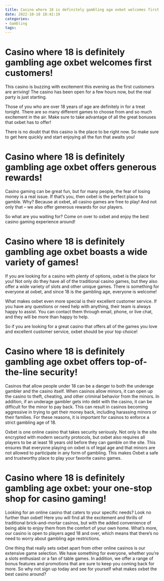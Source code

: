 ```yaml
---
title: Casino where 18 is definitely gambling age oxbet welcomes first customers!
date: 2022-10-18 18:42:19
categories:
- Gambling
tags:
---
```



#  Casino where 18 is definitely gambling age oxbet welcomes first customers!

This casino is buzzing with excitement this evening as the first customers are arriving! The casino has been open for a few hours now, but the real party is just starting.

Those of you who are over 18 years of age are definitely in for a treat tonight. There are so many different games to choose from and so much excitement in the air. Make sure to take advantage of all the great bonuses that oxbet has to offer!

There is no doubt that this casino is the place to be right now. So make sure to get here quickly and start enjoying all the fun that awaits you!

#  Casino where 18 is definitely gambling age oxbet offers generous rewards!

Casino gaming can be great fun, but for many people, the fear of losing money is a real issue. If that’s you, then oxbet is the perfect place to gamble. Why? Because at oxbet, all casino games are free to play! And not only that – we also offer generous rewards for our players.

So what are you waiting for? Come on over to oxbet and enjoy the best casino gaming experience around!

#  Casino where 18 is definitely gambling age oxbet boasts a wide variety of games!

If you are looking for a casino with plenty of options, oxbet is the place for you! Not only do they have all of the traditional casino games, but they also offer a wide variety of slots and other unique games. There is something for everyone at oxbet, and since 18 is the gambling age, everyone is welcome!

What makes oxbet even more special is their excellent customer service. If you have any questions or need help with anything, their team is always happy to assist. You can contact them through email, phone, or live chat, and they will be more than happy to help.

So if you are looking for a great casino that offers all of the games you love and excellent customer service, oxbet should be your top choice!

#  Casino where 18 is definitely gambling age oxbet offers top-of-the-line security!

Casinos that allow people under 18 can be a danger to both the underage gambler and the casino itself. When casinos allow minors, it can open up the casino to theft, cheating, and other criminal behavior from the minors. In addition, if an underage gambler gets into debt with the casino, it can be difficult for the minor to pay back. This can result in casinos becoming aggressive in trying to get their money back, including harassing minors or their families. For these reasons, it is important for casinos to enforce a strict gambling age of 18.

Oxbet is one online casino that takes security seriously. Not only is the site encrypted with modern security protocols, but oxbet also requires all players to be at least 18 years old before they can gamble on the site. This ensures that everyone playing on oxbet is of legal age and that minors are not allowed to participate in any form of gambling. This makes Oxbet a safe and trustworthy place to play your favorite casino games.

#  Casino where 18 is definitely gambling age oxbet: your one-stop shop for casino gaming!

Looking for an online casino that caters to your specific needs? Look no further than oxbet! Here you will find all the excitement and thrills of traditional brick-and-mortar casinos, but with the added convenience of being able to enjoy them from the comfort of your own home. What’s more, our casino is open to players aged 18 and over, which means that there’s no need to worry about gambling age restrictions.

One thing that really sets oxbet apart from other online casinos is our extensive game selection. We have something for everyone, whether you’re a slots enthusiast or a fan of table games. In addition, we offer a range of bonus features and promotions that are sure to keep you coming back for more. So why not sign up today and see for yourself what makes oxbet the best casino around?